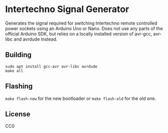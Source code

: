 # Intertechno Signal Generator

Generates the signal required for switching Intertechno remote controlled
power sockets using an Arduino Uno or Nano. Does not use any parts of the
official Arduino SDK, but relies on a locally installed version of avr-gcc,
avr-libc and avrdude instead.

## Building

```
sudo apt install gcc-avr avr-libc avrdude
make all
```

## Flashing

`make flash-new` for the new bootloader or `make flash-old` for the old one.

## License

CC0
